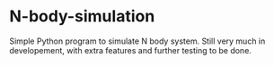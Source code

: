# N-body-simulation
Simple Python program to simulate N body system. Still very much in developement, with extra features and further testing to be done.
